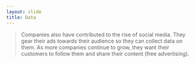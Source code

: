 ```yaml
---
layout: slide
title: Data
---
```

> Companies also have contributed to the rise of social media. They gear their ads towards their audience so they can collect data on them. As more companies continue to grow, they want their customers to follow them and share their content (free advertising).  

